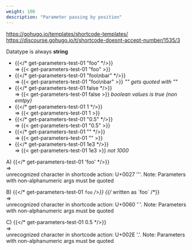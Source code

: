 ```yaml
---
weight: 100
description: "Parameter passing by position"
---
```


https://gohugo.io/templates/shortcode-templates/   
https://discourse.gohugo.io/t/shortcode-doesnt-accept-number/1535/3

Datatype is always **string**

*  {{</* get-parameters-test-01 "foo" */>}}    
  => {{< get-parameters-test-01 "foo" >}}
*  {{</* get-parameters-test-01 "foo\nbar" */>}}    
  => {{< get-parameters-test-01 "foo\nbar" >}} *"\" gets quoted with "\"*
*  {{</* get-parameters-test-01 false */>}}    
  => {{< get-parameters-test-01 false >}} *boolean values is true (non emtpy)*
*  {{</* get-parameters-test-01 1     */>}}    
  => {{< get-parameters-test-01 1     >}} 
*  {{</* get-parameters-test-01 "0.5" */>}}    
  => {{< get-parameters-test-01 "0.5" >}} 
*  {{</* get-parameters-test-01 "" */>}}    
  => {{< get-parameters-test-01 "" >}} 
*  {{</* get-parameters-test-01 1e3   */>}}    
  => {{< get-parameters-test-01 1e3    >}} *not 1000*
    
A) {{</* get-parameters-test-01 'foo' */>}}    
=>  
unrecognized character in shortcode action: U+0027 '''. Note:
Parameters with non-alphanumeric args must be quoted

B) {{</* get-parameters-test-01 `foo` */>}} {{/* written as \`foo\` /*}}  
=>  
unrecognized character in shortcode action: U+0060 '`'. Note:
Parameters with non-alphanumeric args must be quoted

C) {{</* get-parameters-test-01 0.5 */>}}    
=>  
unrecognized character in shortcode action: U+002E '.'. Note:
Parameters with non-alphanumeric args must be quoted
